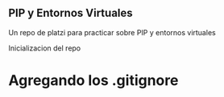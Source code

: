 ## PIP y Entornos Virtuales

Un repo de platzi para practicar sobre PIP y entornos virtuales

Inicializacion del repo
# Agregando los .gitignore
